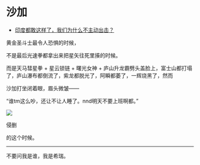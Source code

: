 # 沙加

- [印度都敢这样了，我们为什么不主动出击？](https://www.zhihu.com/question/445286932/answer/1748285463)


黄金圣斗士最令人恐惧的时候，

不是最后光速拳都拿出来把星矢往死里揍的时候。

而是天马彗星拳 + 星云锁链 + 曙光女神 + 庐山升龙霸劈头盖脸上，富士山都打塌了，庐山瀑布都倒流了，紫龙都脱光了，阿瞬都萎了，一辉烧黑了，然而

沙加打坐闭着眼，眉头微皱——

“谁tm这么吵，还让不让人睡了。nnd明天不要上班啊都。”

![](https://pica.zhimg.com/80/v2-93c85e36c78fe72f842876feaaf27bf2_1440w.jpg?source=c8b7c179)

侵删

的这个时候。

---

不要问我是谁，我是希瑞。